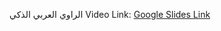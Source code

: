 الراوي العربي الذكي
Video Link: 
[Google Slides Link](https://docs.google.com/presentation/d/1vQiQF8V8xI-EElTYUV0rUO_UUoOMMXCrwihfr-KMvIU/edit?usp=sharing)


